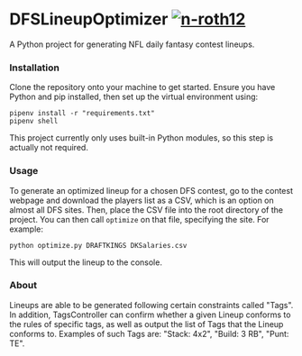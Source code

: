 # DFSLineupOptimizer [![n-roth12](https://circleci.com/gh/n-roth12/DFSLineupOptimizer.svg?style=shield)](https://app.circleci.com/pipelines/github/n-roth12/DFSLineupOptimizer)
A Python project for generating NFL daily fantasy contest lineups.

### Installation
Clone the repository onto your machine to get started. Ensure you have Python and pip installed, then set up the virtual environment using:
```.
pipenv install -r "requirements.txt"
pipenv shell
```
This project currently only uses built-in Python modules, so this step is actually not required.
### Usage
To generate an optimized lineup for a chosen DFS contest, go to the contest webpage and download the players list as a CSV, which is an option on almost all DFS sites. Then, place the CSV file into the root directory of the project. You can then call `optimize` on that file, specifying the site. For example:
```
python optimize.py DRAFTKINGS DKSalaries.csv
```
This will output the lineup to the console. 
### About 
Lineups are able to be generated following certain constraints called "Tags". In addition, TagsController can confirm whether a given Lineup conforms 
to the rules of specific tags, as well as output the list of Tags that the Lineup conforms to. Examples of such Tags are: "Stack: 4x2", 
"Build: 3 RB", "Punt: TE".
